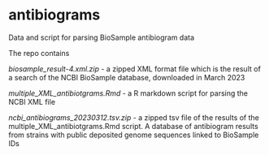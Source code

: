 # antibiograms
Data and script for parsing BioSample antibiogram data

The repo contains

*biosample_result-4.xml.zip* - a zipped XML format file which is the result of a search of the NCBI BioSample database, downloaded in March 2023

*multiple_XML_antibiotgrams.Rmd* - a R markdown script for parsing the NCBI XML file

*ncbi_antibiograms_20230312.tsv.zip* - a zipped tsv file of the results of the multiple_XML_antibiotgrams.Rmd script.  A database of antibiogram results from strains with public deposited genome sequences linked to BioSample IDs
